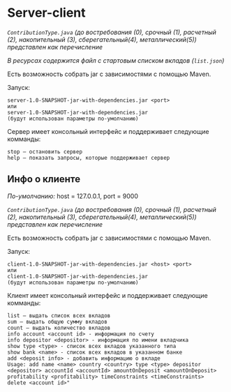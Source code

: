# Server-client
*`ContributionType.java` (до востребования (0), срочный (1), расчетный (2), накопительный (3), сберегательный(4), металлический(5)) представлен как перечисление*

*В ресурсах содержится файл с стартовым списком вкладов (`list.json`)*

Есть возможность собрать jar с зависимостями с помощью Maven.

Запуск:
```
server-1.0-SNAPSHOT-jar-with-dependencies.jar <port>
или 
server-1.0-SNAPSHOT-jar-with-dependencies.jar
(будут использован параметры по-умолчанию)
```

Сервер имеет консольный интерфейс и поддерживает следующие комманды:
```
stop – остановить сервер
help – показать запросы, которые поддерживает сервер
```
## Инфо о клиенте
*По-умолчанию:* host = 127.0.0.1, port = 9000

*`ContributionType.java` (до востребования (0), срочный (1), расчетный (2), накопительный (3), сберегательный(4), металлический(5)) представлен как перечисление*

Есть возможность собрать jar с зависимостями с помощью Maven.

Запуск:
```
client-1.0-SNAPSHOT-jar-with-dependencies.jar <host> <port>
или 
client-1.0-SNAPSHOT-jar-with-dependencies.jar
(будут использован параметры по-умолчанию)
```

Клиент имеет консольный интерфейс и поддерживает следующие комманды:
```
list – выдать список всех вкладов
sum – выдать общую сумму вкладов
count – выдать количество вкладов
info account <account id> - информация по счету
info depositor <depositor> - информация по имени вкладчика
show type <type> - список всех вкладов указанного типа
show bank <name> - список всех вкладов в указанном банке
add <deposit info> - добавить информацию о вкладе
Usage: add name <name> country <country> type <type> depositor <depositor> accountId <accountId> amountOnDeposit <amountOnDeposit> profitability <profitability> timeConstraints <timeConstraints>
delete <account id>"
```
